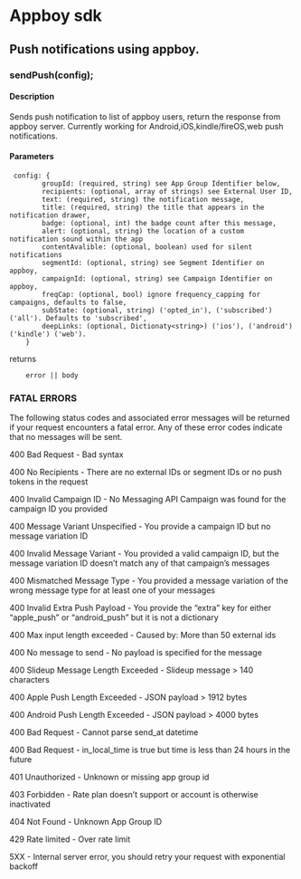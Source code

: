 # Appboy sdk

## Push notifications using appboy.

### sendPush(config);

#### Description

Sends push notification to list of appboy users, return the response from appboy server. Currently working for Android,iOS,kindle/fireOS,web push notifications.

#### Parameters
```
 config: {
        groupId: (required, string) see App Group Identifier below,
        recipients: (optional, array of strings) see External User ID,
        text: (required, string) the notification message,
        title: (required, string) the title that appears in the notification drawer,
        badge: (optional, int) the badge count after this message,
        alert: (optional, string) the location of a custom notification sound within the app
        contentAvalible: (optional, boolean) used for silent notifications
        segmentId: (optional, string) see Segment Identifier on appboy,
        campaignId: (optional, string) see Campaign Identifier on appboy,
        freqCap: (optional, bool) ignore frequency_capping for campaigns, defaults to false,
        subState: (optional, string) ('opted_in'), ('subscribed') ('all'). Defaults to 'subscribed',
        deepLinks: (optional, Dictionaty<string>) ('ios'), ('android') ('kindle') ('web').
    }
```

returns
        
        error || body

### FATAL ERRORS

The following status codes and associated error messages will be returned if your request encounters a fatal error. Any of these error codes indicate that no messages will be sent.

400 Bad Request - Bad syntax

400 No Recipients - There are no external IDs or segment IDs or no push tokens in the request

400 Invalid Campaign ID - No Messaging API Campaign was found for the campaign ID you provided

400 Message Variant Unspecified - You provide a campaign ID but no message variation ID

400 Invalid Message Variant - You provided a valid campaign ID, but the message variation ID doesn’t match any of that campaign’s messages

400 Mismatched Message Type - You provided a message variation of the wrong message type for at least one of your messages

400 Invalid Extra Push Payload - You provide the “extra” key for either “apple_push” or “android_push” but it is not a dictionary

400 Max input length exceeded - Caused by: More than 50 external ids

400 No message to send - No payload is specified for the message

400 Slideup Message Length Exceeded - Slideup message > 140 characters

400 Apple Push Length Exceeded - JSON payload > 1912 bytes

400 Android Push Length Exceeded - JSON payload > 4000 bytes

400 Bad Request - Cannot parse send_at datetime

400 Bad Request - in_local_time is true but time is less than 24 hours in the future

401 Unauthorized - Unknown or missing app group id

403 Forbidden - Rate plan doesn’t support or account is otherwise inactivated

404 Not Found - Unknown App Group ID

429 Rate limited - Over rate limit

5XX - Internal server error, you should retry your request with exponential backoff